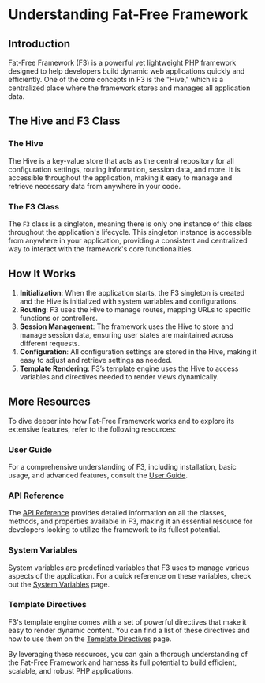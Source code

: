 # Understanding Fat-Free Framework

<!-- toc -->

## Introduction

Fat-Free Framework (F3) is a powerful yet lightweight PHP framework designed to help developers build dynamic web
applications quickly and efficiently. One of the core concepts in F3 is the "Hive," which is a centralized place where
the framework stores and manages all application data.

## The Hive and F3 Class

### The Hive

The Hive is a key-value store that acts as the central repository for all configuration settings, routing information,
session data, and more. It is accessible throughout the application, making it easy to manage and retrieve necessary
data from anywhere in your code.

### The F3 Class

The `F3` class is a singleton, meaning there is only one instance of this class throughout the application's lifecycle.
This singleton instance is accessible from anywhere in your application, providing a consistent and centralized way to
interact with the framework's core functionalities.

## How It Works

1. **Initialization**: When the application starts, the F3 singleton is created and the Hive is initialized with system
   variables and configurations.
2. **Routing**: F3 uses the Hive to manage routes, mapping URLs to specific functions or controllers.
3. **Session Management**: The framework uses the Hive to store and manage session data, ensuring user states are
   maintained across different requests.
4. **Configuration**: All configuration settings are stored in the Hive, making it easy to adjust and retrieve settings
   as needed.
5. **Template Rendering**: F3’s template engine uses the Hive to access variables and directives needed to render views
   dynamically.

## More Resources

To dive deeper into how Fat-Free Framework works and to explore its extensive features, refer to the following
resources:

### User Guide

For a comprehensive understanding of F3, including installation, basic usage, and advanced features, consult
the [User Guide](https://fatfreeframework.com/3.8/user-guide).

### API Reference

The [API Reference](https://fatfreeframework.com/3.8/api-reference) provides detailed information on all the classes,
methods, and properties available in F3, making it an essential resource for developers looking to utilize the framework
to its fullest potential.

### System Variables

System variables are predefined variables that F3 uses to manage various aspects of the application. For a quick
reference on these variables, check out
the [System Variables](https://fatfreeframework.com/3.8/quick-reference#SystemVariables) page.

### Template Directives

F3's template engine comes with a set of powerful directives that make it easy to render dynamic content. You can find a
list of these directives and how to use them on
the [Template Directives](https://fatfreeframework.com/3.8/quick-reference#TemplateDirectives) page.

By leveraging these resources, you can gain a thorough understanding of the Fat-Free Framework and harness its full
potential to build efficient, scalable, and robust PHP applications.